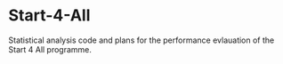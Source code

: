 # Start-4-All
Statistical analysis code and plans for the performance evlauation of the Start 4 All programme.
